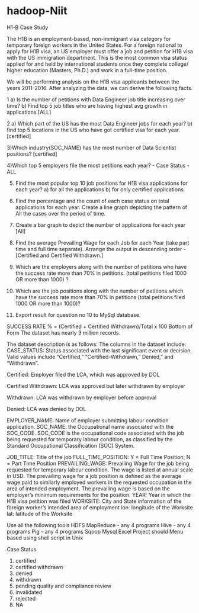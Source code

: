 # hadoop-Niit

H1-B Case Study

The H1B is an employment-based, non-immigrant visa category for temporary foreign workers in the United States. For a foreign national to apply for H1B visa, an US employer must offer a job and petition for H1B visa with the US immigration department. This is the most common visa status applied for and held by international students once they complete college/ higher education (Masters, Ph.D.) and work in a full-time position.

We will be performing analysis on the H1B visa applicants between the years 2011-2016. After analyzing the data, we can derive the following facts.

1 a) Is the number of petitions with Data Engineer job title increasing over time?
   b) Find top 5 job titles who are having highest avg growth in applications.[ALL]

2 a) Which part of the US has the most Data Engineer jobs for each year?
   b) find top 5 locations in the US who have got certified visa for each year.[certified]

3)Which industry(SOC_NAME) has the most number of Data Scientist positions?
[certified]

4)Which top 5 employers file the most petitions each year? - Case Status - ALL

5) Find the most popular top 10 job positions for H1B visa applications for each year?
a) for all the applications
b) for only certified applications.

6) Find the percentage and the count of each case status on total applications for each year. Create a line graph depicting the pattern of All the cases over the period of time.

7)  Create a bar graph to depict the number of applications for each year [All]

8)  Find the average Prevailing Wage for each Job for each Year (take part time and full time separate). Arrange the output in descending order - [Certified and Certified Withdrawn.]

9)  Which are the employers along with the number of petitions who have the success rate more than 70%  in petitions. (total petitions filed 1000 OR more than 1000) ?

10)  Which are the  job positions along with the number of petitions which have the success rate more than 70%  in petitions (total petitions filed 1000 OR more than 1000)?

11)  Export result for question no 10 to MySql database.


SUCCESS RATE % = (Certified + Certified Withdrawn)/Total x 100
Bottom of Form
The dataset has nearly 3 million records. 

The dataset description is as follows:
The columns in the dataset include:
CASE_STATUS: Status associated with the last significant event or decision. Valid values include “Certified,” “Certified-Withdrawn,” Denied,” and “Withdrawn”.

Certified: Employer filed the LCA, which was approved by DOL

Certified Withdrawn: LCA was approved but later withdrawn by employer

Withdrawn: LCA was withdrawn by employer before approval

Denied: LCA was denied by DOL

EMPLOYER_NAME: Name of employer submitting labour condition application.
SOC_NAME: the Occupational name associated with the SOC_CODE. SOC_CODE is the occupational code associated with the job being requested for temporary labour condition, as classified by the Standard Occupational Classification (SOC) System.

JOB_TITLE: Title of the job
FULL_TIME_POSITION: Y = Full Time Position; N = Part Time Position
PREVAILING_WAGE: Prevailing Wage for the job being requested for temporary labour condition. The wage is listed at annual scale in USD. The prevailing wage for a job position is defined as the average wage paid to similarly employed workers in the requested occupation in the area of intended employment. The prevailing wage is based on the employer’s minimum requirements for the position.
YEAR: Year in which the H1B visa petition was filed
WORKSITE: City and State information of the foreign worker’s intended area of employment
lon: longitude of the Worksite
lat: latitude of the Worksite



Use all the following tools
HDFS
MapReduce - any 4 programs
Hive - any 4 programs
Pig - any 4 programs
Sqoop
Mysql
Excel
Project should Menu based using shell script in Unix


Case Status
1. certified
2. certified withdrawn
3. denied
4. withdrawn
5. pending quality and compliance review
6. invalidated 
7. rejected
8. NA
